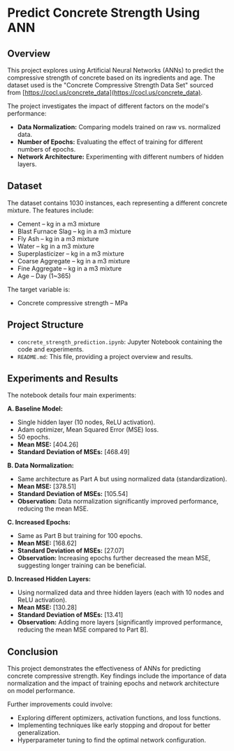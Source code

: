 # Predict Concrete Strength Using ANN

## Overview

This project explores using Artificial Neural Networks (ANNs) to predict the compressive strength of concrete based on its ingredients and age. The dataset used is the "Concrete Compressive Strength Data Set" sourced from [https://cocl.us/concrete_data](https://cocl.us/concrete_data).

The project investigates the impact of different factors on the model's performance:

- **Data Normalization:** Comparing models trained on raw vs. normalized data.
- **Number of Epochs:** Evaluating the effect of training for different numbers of epochs.
- **Network Architecture:** Experimenting with different numbers of hidden layers.

## Dataset

The dataset contains 1030 instances, each representing a different concrete mixture. The features include:

- Cement  – kg in a m3 mixture
- Blast Furnace Slag  – kg in a m3 mixture
- Fly Ash  – kg in a m3 mixture
- Water  – kg in a m3 mixture
- Superplasticizer  – kg in a m3 mixture 
- Coarse Aggregate  – kg in a m3 mixture
- Fine Aggregate  – kg in a m3 mixture
- Age – Day (1~365)

The target variable is:

- Concrete compressive strength – MPa 

## Project Structure

- `concrete_strength_prediction.ipynb`: Jupyter Notebook containing the code and experiments.
- `README.md`: This file, providing a project overview and results.

## Experiments and Results

The notebook details four main experiments:

**A. Baseline Model:**
   - Single hidden layer (10 nodes, ReLU activation).
   - Adam optimizer, Mean Squared Error (MSE) loss.
   - 50 epochs.
   - **Mean MSE:** [404.26]
   - **Standard Deviation of MSEs:** [468.49] 

**B. Data Normalization:**
   - Same architecture as Part A but using normalized data (standardization).
   - **Mean MSE:** [378.51] 
   - **Standard Deviation of MSEs:** [105.54]
   - **Observation:** Data normalization significantly improved performance, reducing the mean MSE.

**C. Increased Epochs:**
   - Same as Part B but training for 100 epochs.
   - **Mean MSE:** [168.62]
   - **Standard Deviation of MSEs:** [27.07]
   - **Observation:** Increasing epochs further decreased the mean MSE, suggesting longer training can be beneficial.

**D. Increased Hidden Layers:**
   - Using normalized data and three hidden layers (each with 10 nodes and ReLU activation).
   - **Mean MSE:** [130.28]
   - **Standard Deviation of MSEs:** [13.41]
   - **Observation:** Adding more layers [significantly improved performance, reducing the mean MSE compared to Part B].

## Conclusion

This project demonstrates the effectiveness of ANNs for predicting concrete compressive strength.  Key findings include the importance of data normalization and the impact of training epochs and network architecture on model performance. 

Further improvements could involve:

- Exploring different optimizers, activation functions, and loss functions.
- Implementing techniques like early stopping and dropout for better generalization.
- Hyperparameter tuning to find the optimal network configuration.


